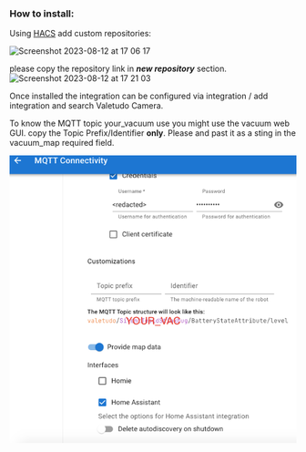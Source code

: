 ### How to install:
Using [HACS](https://hacs.xyz/) add custom repositories:

![Screenshot 2023-08-12 at 17 06 17](https://github.com/sca075/valetudo_vacuum_camera/assets/82227818/4abdf05a-eb50-4317-a0e9-8c6984bdba05)

please copy the repository link in ***new repository*** section.
![Screenshot 2023-08-12 at 17 21 03](https://github.com/sca075/valetudo_vacuum_camera/assets/82227818/53f1157d-9d6d-4497-9958-3ec08b74f484)

Once installed the integration can be configured via integration / add integration and search Valetudo Camera.

To know the MQTT topic your_vacuum use you might use the vacuum web GUI.
copy the Topic Prefix/Identifier **only**. Please and past it as a sting in the
vacuum_map required field.

<div align="center">
  <img src="/images/img.png" alt="Valetudo Connections Setting Menu">
</div>
